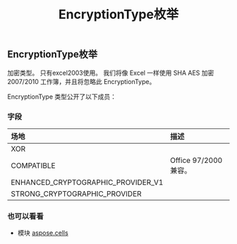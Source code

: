 ﻿---
title: EncryptionType枚举
second_title: Aspose.Cells for Python via .NET API 参考资料
description:
type: docs
weight: 2000
url: /zh/python-net/aspose.cells/encryptiontype/
is_root: false
---
##  EncryptionType枚举
加密类型。
只有excel2003使用。
我们将像 Excel 一样使用 SHA AES 加密 2007/2010 工作簿，并且将忽略此 EncryptionType。



EncryptionType 类型公开了以下成员：

### 字段
|场地|描述|
| :- | :- |
| XOR |  |
| COMPATIBLE | Office 97/2000 兼容。|
| ENHANCED_CRYPTOGRAPHIC_PROVIDER_V1 |  |
| STRONG_CRYPTOGRAPHIC_PROVIDER |  |



### 也可以看看
* 模块 [aspose.cells](..)
